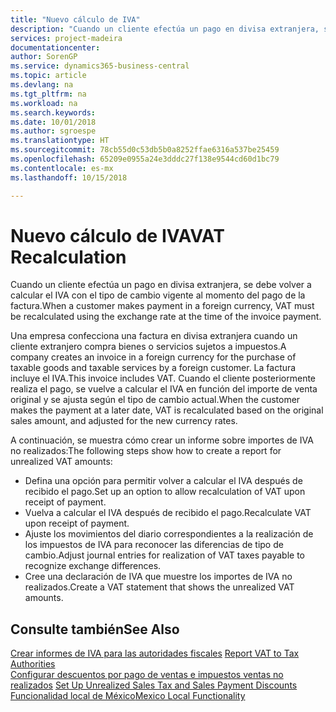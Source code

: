 ```yaml
---
title: "Nuevo cálculo de IVA"
description: "Cuando un cliente efectúa un pago en divisa extranjera, se debe volver a calcular el IVA con el tipo de cambio vigente al momento del pago de la factura."
services: project-madeira
documentationcenter: 
author: SorenGP
ms.service: dynamics365-business-central
ms.topic: article
ms.devlang: na
ms.tgt_pltfrm: na
ms.workload: na
ms.search.keywords: 
ms.date: 10/01/2018
ms.author: sgroespe
ms.translationtype: HT
ms.sourcegitcommit: 78cb55d0c53db5b0a8252ffae6316a537be25459
ms.openlocfilehash: 65209e0955a24e3dddc27f138e9544cd60d1bc79
ms.contentlocale: es-mx
ms.lasthandoff: 10/15/2018

---
```

# <a name="vat-recalculation"></a><span data-ttu-id="f020e-103">Nuevo cálculo de IVA</span><span class="sxs-lookup"><span data-stu-id="f020e-103">VAT Recalculation</span></span>
<span data-ttu-id="f020e-104">Cuando un cliente efectúa un pago en divisa extranjera, se debe volver a calcular el IVA con el tipo de cambio vigente al momento del pago de la factura.</span><span class="sxs-lookup"><span data-stu-id="f020e-104">When a customer makes payment in a foreign currency, VAT must be recalculated using the exchange rate at the time of the invoice payment.</span></span>  

<span data-ttu-id="f020e-105">Una empresa confecciona una factura en divisa extranjera cuando un cliente extranjero compra bienes o servicios sujetos a impuestos.</span><span class="sxs-lookup"><span data-stu-id="f020e-105">A company creates an invoice in a foreign currency for the purchase of taxable goods and taxable services by a foreign customer.</span></span> <span data-ttu-id="f020e-106">La factura incluye el IVA.</span><span class="sxs-lookup"><span data-stu-id="f020e-106">This invoice includes VAT.</span></span> <span data-ttu-id="f020e-107">Cuando el cliente posteriormente realiza el pago, se vuelve a calcular el IVA en función del importe de venta original y se ajusta según el tipo de cambio actual.</span><span class="sxs-lookup"><span data-stu-id="f020e-107">When the customer makes the payment at a later date, VAT is recalculated based on the original sales amount, and adjusted for the new currency rates.</span></span>  

<span data-ttu-id="f020e-108">A continuación, se muestra cómo crear un informe sobre importes de IVA no realizados:</span><span class="sxs-lookup"><span data-stu-id="f020e-108">The following steps show how to create a report for unrealized VAT amounts:</span></span>  

- <span data-ttu-id="f020e-109">Defina una opción para permitir volver a calcular el IVA después de recibido el pago.</span><span class="sxs-lookup"><span data-stu-id="f020e-109">Set up an option to allow recalculation of VAT upon receipt of payment.</span></span>  
- <span data-ttu-id="f020e-110">Vuelva a calcular el IVA después de recibido el pago.</span><span class="sxs-lookup"><span data-stu-id="f020e-110">Recalculate VAT upon receipt of payment.</span></span>  
- <span data-ttu-id="f020e-111">Ajuste los movimientos del diario correspondientes a la realización de los impuestos de IVA para reconocer las diferencias de tipo de cambio.</span><span class="sxs-lookup"><span data-stu-id="f020e-111">Adjust journal entries for realization of VAT taxes payable to recognize exchange differences.</span></span>  
- <span data-ttu-id="f020e-112">Cree una declaración de IVA que muestre los importes de IVA no realizados.</span><span class="sxs-lookup"><span data-stu-id="f020e-112">Create a VAT statement that shows the unrealized VAT amounts.</span></span>

## <a name="see-also"></a><span data-ttu-id="f020e-113">Consulte también</span><span class="sxs-lookup"><span data-stu-id="f020e-113">See Also</span></span>  
 <span data-ttu-id="f020e-114">[Crear informes de IVA para las autoridades fiscales](../../finance-how-report-vat.md) </span><span class="sxs-lookup"><span data-stu-id="f020e-114">[Report VAT to Tax Authorities](../../finance-how-report-vat.md) </span></span>  
 <span data-ttu-id="f020e-115">[Configurar descuentos por pago de ventas e impuestos ventas no realizados](how-to-set-up-unrealized-sales-tax-and-sales-payment-discounts.md) </span><span class="sxs-lookup"><span data-stu-id="f020e-115">[Set Up Unrealized Sales Tax and Sales Payment Discounts](how-to-set-up-unrealized-sales-tax-and-sales-payment-discounts.md) </span></span>  
 [<span data-ttu-id="f020e-116">Funcionalidad local de México</span><span class="sxs-lookup"><span data-stu-id="f020e-116">Mexico Local Functionality</span></span>](mexico-local-functionality.md)

